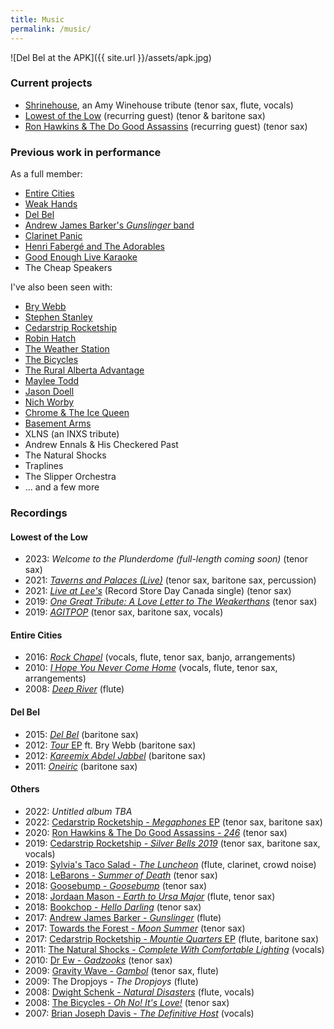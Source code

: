 ```yaml
---
title: Music
permalink: /music/
---
```


![Del Bel at the APK]({{ site.url }}/assets/apk.jpg)

### Current projects

- [Shrinehouse](https://www.facebook.com/shrinehouseband), an Amy Winehouse tribute (tenor sax, flute, vocals)
- [Lowest of the Low](http://lowestofthelow.com/) (recurring guest) (tenor & baritone sax)
- [Ron Hawkins & The Do Good Assassins](https://www.ronhawkins.com/music/type/do-good-assassins/) (recurring guest) (tenor sax)

### Previous work in performance

As a full member:

- [Entire Cities](http://entirecities.bandcamp.com)
- [Weak Hands](http://weakhandsband.com)
- [Del Bel](http://www.delbelmusic.com)
- [Andrew James Barker's _Gunslinger_ band](https://andrewbarker.bandcamp.com/album/gunslinger)
- [Clarinet Panic](https://www.facebook.com/Clarinet-Panic-Redux-195961967093990/)
- [Henri Fabergé and The Adorables](https://en.wikipedia.org/wiki/Henri_Faberg%C3%A9_and_the_Adorables)
- [Good Enough Live Karaoke](http://goodenoughlivekaraoke.com)
- The Cheap Speakers

I've also been seen with:

- [Bry Webb](http://brywebb.com)
- [Stephen Stanley](https://stephenstanleyband.bandcamp.com/)
- [Cedarstrip Rocketship](https://cedarstriprocketship.bandcamp.com/releases)
- [Robin Hatch](https://robinhatch.bandcamp.com/)
- [The Weather Station](http://theweatherstation.bandcamp.com)
- [The Bicycles](http://thebicycles.bandcamp.com)
- [The Rural Alberta Advantage](http://theraa.com)
- [Maylee Todd](http://www.mayleetodd.com)
- [Jason Doell](http://www.jasondoell.com)
- [Nich Worby](https://poorlittlemusic.bandcamp.com/album/nich-worby-lucy-plm152-c30)
- [Chrome & The Ice Queen](https://chromeandtheicequeen.bandcamp.com/)
- [Basement Arms](https://myspace.com/basementarms/music/songs)
- XLNS (an INXS tribute)
- Andrew Ennals & His Checkered Past
- The Natural Shocks
- Traplines
- The Slipper Orchestra
- ... and a few more

### Recordings

#### Lowest of the Low

- 2023: _Welcome to the Plunderdome (full-length coming soon)_ (tenor sax)
- 2021: [_Taverns and Palaces (Live)_](https://lnk.to/TavernsAndPalaces) (tenor sax, baritone sax, percussion)
- 2021: [_Live at Lee's_](https://recordstoredaycanada.ca/blog/article.php?id=100) (Record Store Day Canada single) (tenor sax)
- 2019: [_One Great Tribute: A Love Letter to The Weakerthans_](https://theweakerthanstribute.bandcamp.com/track/pamphleteer) (tenor sax)
- 2019: [_AGITPOP_](http://lowestofthelow.com/) (tenor sax, baritone sax, vocals)

#### Entire Cities

- 2016: [_Rock Chapel_](https://entirecities.bandcamp.com/album/rock-chapel) (vocals, flute, tenor sax, banjo, arrangements)
- 2010: [_I Hope You Never Come Home_](https://entirecities.bandcamp.com/album/i-hope-you-never-come-home) (vocals, flute, tenor sax, arrangements)
- 2008: [_Deep River_](https://entirecities.bandcamp.com/album/deep-river) (flute)

#### Del Bel

- 2015: [_Del Bel_](https://delbel.bandcamp.com/album/del-bel) (baritone sax)
- 2012: [_Tour_ EP](https://delbel.bandcamp.com/album/del-bel-bry-webb-duet-ep-tour-single) ft. Bry Webb (baritone sax)
- 2012: [_Kareemix Abdel Jabbel_](https://delbel.bandcamp.com/album/kareemix-abdel-jabbel) (baritone sax)
- 2011: [_Oneiric_](https://delbel.bandcamp.com/album/oneiric) (baritone sax)

#### Others

- 2022: _Untitled album TBA_
- 2022: [Cedarstrip Rocketship - _Megaphones_ EP](https://cedarstriprocketship.bandcamp.com/album/megaphones-ep) (tenor sax, baritone sax)
- 2020: [Ron Hawkins & The Do Good Assassins - _246_](https://ronhawkinsandthedogoodassassins.bandcamp.com/album/246) (tenor sax)
- 2019: [Cedarstrip Rocketship - _Silver Bells 2019_](https://cedarstriprocketship.bandcamp.com/track/silver-bells-2019) (tenor sax, baritone sax, vocals)
- 2019: [Sylvia's Taco Salad - _The Luncheon_](https://bowchicawowow.bandcamp.com/releases) (flute, clarinet, crowd noise)
- 2018: [LeBarons - _Summer of Death_](https://lebarons.bandcamp.com/album/summer-of-death) (tenor sax)
- 2018: [Goosebump - _Goosebump_](https://goosebumppleasence.bandcamp.com/) (tenor sax)
- 2018: [Jordaan Mason - _Earth to Ursa Major_](https://jordaanmason.bandcamp.com/album/earth-to-ursa-major) (flute, tenor sax)
- 2018: [Bookchop - _Hello Darling_](https://bookchop.bandcamp.com/album/hello-darling) (tenor sax)
- 2017: [Andrew James Barker - _Gunslinger_](https://andrewbarker.bandcamp.com/album/gunslinger) (flute)
- 2017: [Towards the Forest - _Moon Summer_](https://towardstheforest.bandcamp.com/album/moon-summer) (tenor sax)
- 2017: [Cedarstrip Rocketship - _Mountie Quarters_ EP](https://cedarstriprocketship.bandcamp.com/releases) (flute, baritone sax)
- 2011: [The Natural Shocks - _Complete With Comfortable Lighting_](http://thenaturalshocks.bigcartel.com/) (vocals)
- 2010: [Dr Ew - _Gadzooks_](https://doctor-ew.bandcamp.com/) (tenor sax)
- 2009: [Gravity Wave - _Gambol_](https://gravity-wave.bandcamp.com/album/gambol) (tenor sax, flute)
- 2009: The Dropjoys - _The Dropjoys_ (flute)
- 2008: [Dwight Schenk - _Natural Disasters_](https://www.youtube.com/playlist?list=PLpMW5dPK8c5JqHsxJhwAazL-156qhPa78) (flute, vocals)
- 2008: [The Bicycles - _Oh No! It's Love!_](https://thebicycles.bandcamp.com/album/oh-no-its-love) (tenor sax)
- 2007: [Brian Joseph Davis - _The Definitive Host_](http://freemusicarchive.org/music/Brian_Joseph_Davis/The_Definitive_Host) (vocals)
